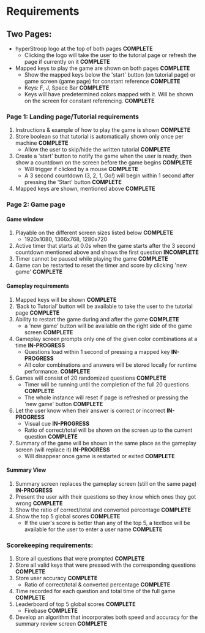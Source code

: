 # Requirements
## Two Pages:
* hyperStroop logo at the top of both pages **COMPLETE**
    * Clicking the logo will take the user to the tutorial page or refresh the page if currently on it **COMPLETE**
* Mapped keys to play the game are shown on both pages **COMPLETE**
    * Show the mapped keys below the 'start' button (on tutorial page) or game screen (game page) for constant reference **COMPLETE**
    * Keys: F, J, Space Bar **COMPLETE**
    * Keys will have predetermined colors mapped with it. Will be shown on the screen for constant referencing. **COMPLETE**
### Page 1: Landing page/Tutorial requirements
1. Instructions & example of how to play the game is shown **COMPLETE**
2. Store boolean so that tutorial is automatically shown only once per machine **COMPLETE**
    * Allow the user to skip/hide the written tutorial **COMPLETE**
3. Create a 'start' button to notify the game when the user is ready, then show a countdown on the screen before the game begins **COMPLETE**
    * Will trigger if clicked by a mouse **COMPLETE**
    * A 3 second countdown (3, 2, 1, Go!) will begin within 1 second after pressing the 'Start' button **COMPLETE**
4. Mapped keys are shown, mentioned above **COMPLETE**
### Page 2: Game page
#### Game window
1. Playable on the different screen sizes listed below **COMPLETE**
    * 1920x1080, 1366x768, 1280x720
2. Active timer that starts at 0.0s when the game starts after the 3 second countdown mentioned above and shows the first question **INCOMPLETE**
3. Timer cannot be paused while playing the game **COMPLETE**
4. Game can be restarted to reset the timer and score by clicking 'new game' **COMPLETE**
#### Gameplay requirements
1. Mapped keys will be shown **COMPLETE**
2. ‘Back to Tutorial’ button will be available to take the user to the tutorial page **COMPLETE**
3. Ability to restart the game during and after the game **COMPLETE**
    * a 'new game' button will be available on the right side of the game screen **COMPLETE**
4. Gameplay screen prompts only one of the given color combinations at a time **IN-PROGRESS**
    * Questions load within 1 second of pressing a mapped key **IN-PROGRESS**
    * All color combinations and answers will be stored locally for runtime performance. **COMPLETE**
5. Games will consist of 20 randomized questions **COMPLETE**
    * Timer will be running until the completion of the full 20 questions **COMPLETE**
    * The whole instance will reset if page is refreshed or pressing the 'new game' button **COMPLETE**
6. Let the user know when their answer is correct or incorrect **IN-PROGRESS**
    * Visual cue **IN-PROGRESS**
    * Ratio of correct/total will be shown on the screen up to the current question **COMPLETE**
7. Summary of the game will be shown in the same place as the gameplay screen (will replace it) **IN-PROGRESS**
    * Will disappear once game is restarted or exited **COMPLETE**
#### Summary View
1. Summary screen replaces the gameplay screen (still on the same page) **IN-PROGRESS**
2. Present the user with their questions so they know which ones they got wrong **COMPLETE**
3. Show the ratio of correct/total and converted percentage **COMPLETE**
4. Show the top 5 global scores **COMPLETE**
    * If the user's score is better than any of the top 5, a textbox will be available for the user to enter a user name **COMPLETE**
### Scorekeeping requirements: 
1. Store all questions that were prompted **COMPLETE**
2. Store all valid keys that were pressed with the corresponding questions **COMPLETE**
3. Store user accuracy **COMPLETE**
    * Ratio of correct/total & converted percentage **COMPLETE**
4. Time recorded for each question and total time of the full game **COMPLETE**
5. Leaderboard of top 5 global scores **COMPLETE**
    * Firebase **COMPLETE**
6. Develop an algorithm that incorporates both speed and accuracy for the summary review screen **COMPLETE**
